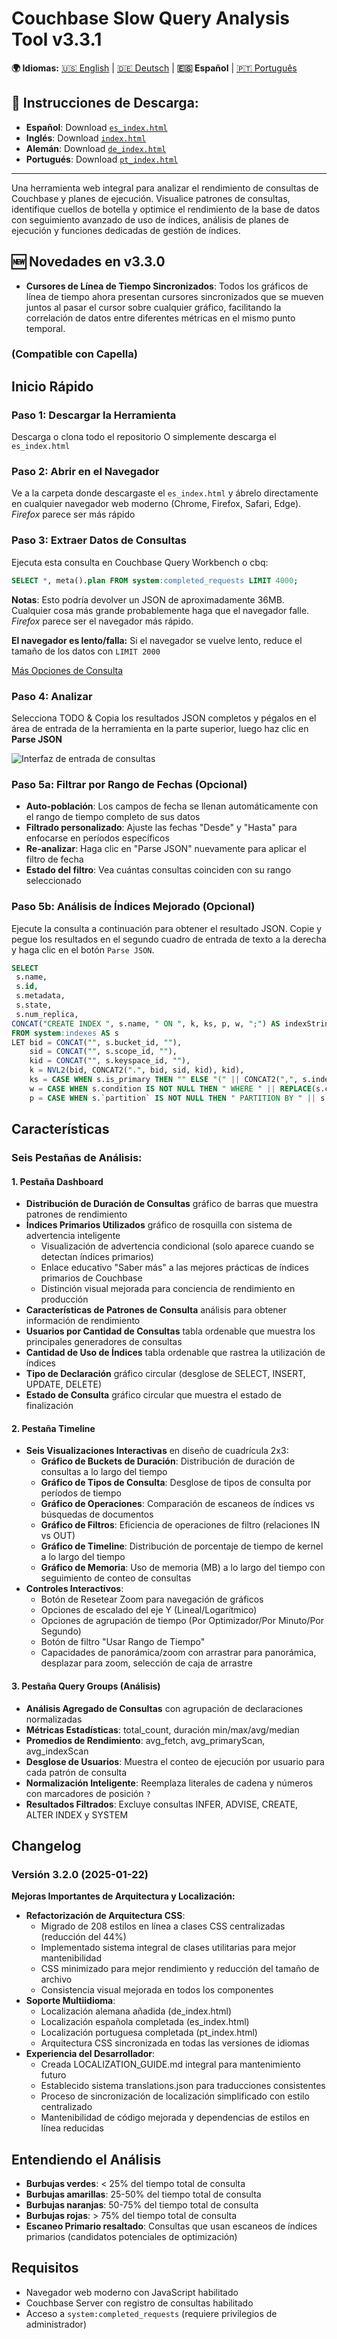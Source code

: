 # Couchbase Slow Query Analysis Tool v3.3.1

**🌍 Idiomas:** [🇺🇸 English](README.md) | [🇩🇪 Deutsch](README.de.md) | **🇪🇸 Español** | [🇵🇹 Português](README.pt.md)

## 📁 **Instrucciones de Descarga:**
- **Español**: Download [`es_index.html`](https://github.com/Fujio-Turner/cb_completed_request/raw/main/es_index.html)
- **Inglés**: Download [`index.html`](https://github.com/Fujio-Turner/cb_completed_request/raw/main/index.html)
- **Alemán**: Download [`de_index.html`](https://github.com/Fujio-Turner/cb_completed_request/raw/main/de_index.html)
- **Portugués**: Download [`pt_index.html`](https://github.com/Fujio-Turner/cb_completed_request/raw/main/pt_index.html)

---

Una herramienta web integral para analizar el rendimiento de consultas de Couchbase y planes de ejecución. Visualice patrones de consultas, identifique cuellos de botella y optimice el rendimiento de la base de datos con seguimiento avanzado de uso de índices, análisis de planes de ejecución y funciones dedicadas de gestión de índices.

## 🆕 Novedades en v3.3.0

- **Cursores de Línea de Tiempo Sincronizados**: Todos los gráficos de línea de tiempo ahora presentan cursores sincronizados que se mueven juntos al pasar el cursor sobre cualquier gráfico, facilitando la correlación de datos entre diferentes métricas en el mismo punto temporal.

### (Compatible con Capella)

## Inicio Rápido

### Paso 1: Descargar la Herramienta
Descarga o clona todo el repositorio O simplemente descarga el `es_index.html`

### Paso 2: Abrir en el Navegador
Ve a la carpeta donde descargaste el `es_index.html` y ábrelo directamente en cualquier navegador web moderno (Chrome, Firefox, Safari, Edge). _Firefox_ parece ser más rápido

### Paso 3: Extraer Datos de Consultas
Ejecuta esta consulta en Couchbase Query Workbench o cbq:

```sql
SELECT *, meta().plan FROM system:completed_requests LIMIT 4000;
```

**Notas**: 
Esto podría devolver un JSON de aproximadamente 36MB. Cualquier cosa más grande probablemente haga que el navegador falle. _Firefox_ parece ser el navegador más rápido.

**El navegador es lento/falla:**
Si el navegador se vuelve lento, reduce el tamaño de los datos con `LIMIT 2000`

[Más Opciones de Consulta](sql_queries.md)

### Paso 4: Analizar
Selecciona TODO & Copia los resultados JSON completos y pégalos en el área de entrada de la herramienta en la parte superior, luego haz clic en **Parse JSON**

![Interfaz de entrada de consultas](copy_paste_json.png)

### Paso 5a: Filtrar por Rango de Fechas (Opcional)

- **Auto-población**: Los campos de fecha se llenan automáticamente con el rango de tiempo completo de sus datos
- **Filtrado personalizado**: Ajuste las fechas "Desde" y "Hasta" para enfocarse en períodos específicos
- **Re-analizar**: Haga clic en "Parse JSON" nuevamente para aplicar el filtro de fecha
- **Estado del filtro**: Vea cuántas consultas coinciden con su rango seleccionado

### Paso 5b: Análisis de Índices Mejorado (Opcional)

Ejecute la consulta a continuación para obtener el resultado JSON. Copie y pegue los resultados en el segundo cuadro de entrada de texto a la derecha y haga clic en el botón `Parse JSON`.

```sql
SELECT 
 s.name,
 s.id,
 s.metadata,
 s.state,
 s.num_replica,
CONCAT("CREATE INDEX ", s.name, " ON ", k, ks, p, w, ";") AS indexString
FROM system:indexes AS s
LET bid = CONCAT("", s.bucket_id, ""),
    sid = CONCAT("", s.scope_id, ""),
    kid = CONCAT("", s.keyspace_id, ""),
    k = NVL2(bid, CONCAT2(".", bid, sid, kid), kid),
    ks = CASE WHEN s.is_primary THEN "" ELSE "(" || CONCAT2(",", s.index_key) || ")" END,
    w = CASE WHEN s.condition IS NOT NULL THEN " WHERE " || REPLACE(s.condition, '"', "'") ELSE "" END,
    p = CASE WHEN s.`partition` IS NOT NULL THEN " PARTITION BY " || s.`partition` ELSE "" END;
```

## Características

### **Seis Pestañas de Análisis**:

#### **1. Pestaña Dashboard**
- **Distribución de Duración de Consultas** gráfico de barras que muestra patrones de rendimiento
- **Índices Primarios Utilizados** gráfico de rosquilla con sistema de advertencia inteligente
  - Visualización de advertencia condicional (solo aparece cuando se detectan índices primarios)
  - Enlace educativo "Saber más" a las mejores prácticas de índices primarios de Couchbase
  - Distinción visual mejorada para conciencia de rendimiento en producción
- **Características de Patrones de Consulta** análisis para obtener información de rendimiento
- **Usuarios por Cantidad de Consultas** tabla ordenable que muestra los principales generadores de consultas
- **Cantidad de Uso de Índices** tabla ordenable que rastrea la utilización de índices
- **Tipo de Declaración** gráfico circular (desglose de SELECT, INSERT, UPDATE, DELETE)
- **Estado de Consulta** gráfico circular que muestra el estado de finalización

#### **2. Pestaña Timeline**
- **Seis Visualizaciones Interactivas** en diseño de cuadrícula 2x3:
  - **Gráfico de Buckets de Duración**: Distribución de duración de consultas a lo largo del tiempo
  - **Gráfico de Tipos de Consulta**: Desglose de tipos de consulta por períodos de tiempo
  - **Gráfico de Operaciones**: Comparación de escaneos de índices vs búsquedas de documentos
  - **Gráfico de Filtros**: Eficiencia de operaciones de filtro (relaciones IN vs OUT)
  - **Gráfico de Timeline**: Distribución de porcentaje de tiempo de kernel a lo largo del tiempo
  - **Gráfico de Memoria**: Uso de memoria (MB) a lo largo del tiempo con seguimiento de conteo de consultas
- **Controles Interactivos**:
  - Botón de Resetear Zoom para navegación de gráficos
  - Opciones de escalado del eje Y (Lineal/Logarítmico)
  - Opciones de agrupación de tiempo (Por Optimizador/Por Minuto/Por Segundo)
  - Botón de filtro "Usar Rango de Tiempo"
  - Capacidades de panorámica/zoom con arrastrar para panorámica, desplazar para zoom, selección de caja de arrastre

#### **3. Pestaña Query Groups** (Análisis)
- **Análisis Agregado de Consultas** con agrupación de declaraciones normalizadas
- **Métricas Estadísticas**: total_count, duración min/max/avg/median
- **Promedios de Rendimiento**: avg_fetch, avg_primaryScan, avg_indexScan
- **Desglose de Usuarios**: Muestra el conteo de ejecución por usuario para cada patrón de consulta
- **Normalización Inteligente**: Reemplaza literales de cadena y números con marcadores de posición `?`
- **Resultados Filtrados**: Excluye consultas INFER, ADVISE, CREATE, ALTER INDEX y SYSTEM

## Changelog

### Versión 3.2.0 (2025-01-22)
**Mejoras Importantes de Arquitectura y Localización:**
- **Refactorización de Arquitectura CSS**:
  - Migrado de 208 estilos en línea a clases CSS centralizadas (reducción del 44%)
  - Implementado sistema integral de clases utilitarias para mejor mantenibilidad
  - CSS minimizado para mejor rendimiento y reducción del tamaño de archivo
  - Consistencia visual mejorada en todos los componentes
- **Soporte Multiidioma**:
  - Localización alemana añadida (de_index.html)
  - Localización española completada (es_index.html)
  - Localización portuguesa completada (pt_index.html)
  - Arquitectura CSS sincronizada en todas las versiones de idiomas
- **Experiencia del Desarrollador**:
  - Creada LOCALIZATION_GUIDE.md integral para mantenimiento futuro
  - Establecido sistema translations.json para traducciones consistentes
  - Proceso de sincronización de localización simplificado con estilo centralizado
  - Mantenibilidad de código mejorada y dependencias de estilos en línea reducidas

## Entendiendo el Análisis

- **Burbujas verdes**: < 25% del tiempo total de consulta
- **Burbujas amarillas**: 25-50% del tiempo total de consulta
- **Burbujas naranjas**: 50-75% del tiempo total de consulta
- **Burbujas rojas**: > 75% del tiempo total de consulta
- **Escaneo Primario resaltado**: Consultas que usan escaneos de índices primarios (candidatos potenciales de optimización)

## Requisitos

- Navegador web moderno con JavaScript habilitado
- Couchbase Server con registro de consultas habilitado
- Acceso a `system:completed_requests` (requiere privilegios de administrador)
